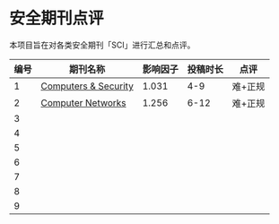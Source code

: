 # 安全期刊点评

本项目旨在对各类安全期刊「SCI」进行汇总和点评。

| 编号 | 期刊名称 | 影响因子 | 投稿时长 | 点评 |
|------|----------|----------|----------|------|
| 1    | [Computers & Security](http://www.journals.elsevier.com/computers-and-security/) | 1.031 | 4-9| 难+正规|
| 2    |[Computer Networks](http://www.journals.elsevier.com/computer-networks) |  1.256  | 6-12| 难+正规 |
| 3    |          |          |          |      |
| 4    |          |          |          |      |
| 5    |          |          |          |      |
| 6    |          |          |          |      |
| 7    |          |          |          |      |
| 8    |          |          |          |      |
| 9    |          |          |          |      |
